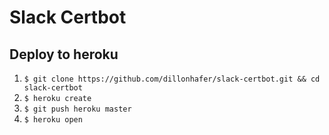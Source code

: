 # Slack Certbot

## Deploy to heroku

1. `$ git clone https://github.com/dillonhafer/slack-certbot.git && cd slack-certbot`
2. `$ heroku create`
3. `$ git push heroku master`
4. `$ heroku open`
